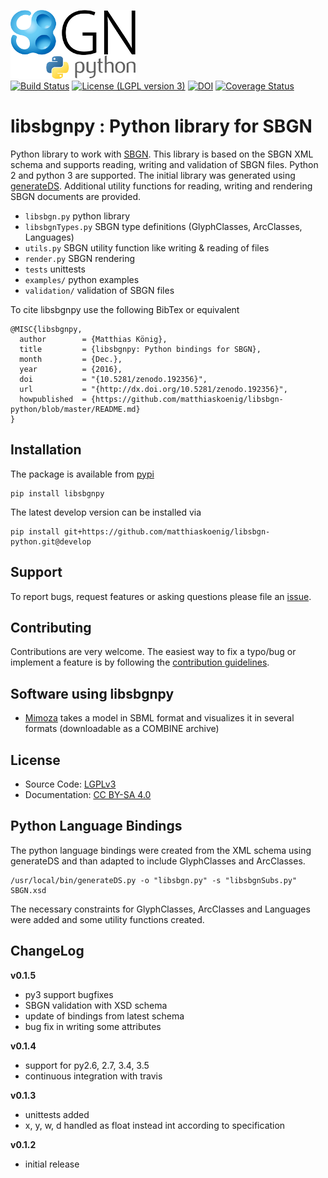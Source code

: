 ![libsbgn-python logo](docs/images/libsbgn-python-logo-small.png)  
[![Build Status](https://travis-ci.org/matthiaskoenig/libsbgn-python.svg?branch=develop)](https://travis-ci.org/matthiaskoenig/libsbgn-python)
[![License (LGPL version 3)](https://img.shields.io/badge/license-LGPLv3.0-blue.svg?style=flat-square)](http://opensource.org/licenses/LGPL-3.0)
[![DOI](https://zenodo.org/badge/DOI/10.5281/zenodo.192356.svg)](https://doi.org/10.5281/zenodo.192356)
[![Coverage Status](https://coveralls.io/repos/github/matthiaskoenig/libsbgn-python/badge.svg?branch=develop)](https://coveralls.io/github/matthiaskoenig/libsbgn-python?branch=develop)
# libsbgnpy : Python library for SBGN

Python library to work with [SBGN](http://sbgn.github.io/sbgn/). This library is based on the SBGN XML schema and supports reading, 
writing and validation of SBGN files. Python 2 and python 3 are supported. 
The initial library was generated using [generateDS](https://bitbucket.org/dkuhlman/generateds). Additional utility functions for 
reading, writing and rendering SBGN documents are provided.

* `libsbgn.py` python library
* `libsbgnTypes.py` SBGN type definitions (GlyphClasses, ArcClasses, Languages)
* `utils.py` SBGN utility function like writing & reading of files
* `render.py` SBGN rendering
* `tests` unittests
* `examples/` python examples
* `validation/` validation of SBGN files

To cite libsbgnpy use the following BibTex or equivalent

    @MISC{libsbgnpy,
      author        = {Matthias König},
      title         = {libsbgnpy: Python bindings for SBGN},
      month         = {Dec.},
      year          = {2016},
      doi           = "{10.5281/zenodo.192356}",
      url           = "{http://dx.doi.org/10.5281/zenodo.192356}",
      howpublished  = {https://github.com/matthiaskoenig/libsbgn-python/blob/master/README.md}
    }

## Installation
The package is available from [pypi](https://pypi.python.org/pypi/libsbgnpy)
```
pip install libsbgnpy
```
The latest develop version can be installed via
```
pip install git+https://github.com/matthiaskoenig/libsbgn-python.git@develop
```

## Support
To report bugs, request features or asking questions please file an [issue](https://github.com/matthiaskoenig/libsbgn-python/issues).

## Contributing
Contributions are very welcome. The easiest way to fix a typo/bug or implement a feature is by 
following the [contribution guidelines](./CONTRIBUTING.rst).

## Software using libsbgnpy

* [Mimoza](http://mimoza.bordeaux.inria.fr/) takes a model in
SBML format and visualizes it in several formats (downloadable as a
COMBINE archive)

## License
* Source Code: [LGPLv3](http://opensource.org/licenses/LGPL-3.0)
* Documentation: [CC BY-SA 4.0](http://creativecommons.org/licenses/by-sa/4.0/)

## Python Language Bindings
The python language bindings were created from the XML schema using
generateDS and than adapted to include GlyphClasses and ArcClasses.
```
/usr/local/bin/generateDS.py -o "libsbgn.py" -s "libsbgnSubs.py" SBGN.xsd
```
The necessary constraints for GlyphClasses, ArcClasses and Languages were added and
some utility functions created.


## ChangeLog
**v0.1.5**

* py3 support bugfixes
* SBGN validation with XSD schema
* update of bindings from latest schema
* bug fix in writing some attributes

**v0.1.4**

* support for py2.6, 2.7, 3.4, 3.5
* continuous integration with travis

**v0.1.3**

* unittests added
* x, y, w, d handled as float instead int according to specification


**v0.1.2**

* initial release